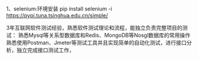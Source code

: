 
1、selenium:环境安装
pip install selenium -i https://pypi.tuna.tsinghua.edu.cn/simple/


3年互联网软件测试经验，熟悉软件测试理论和流程，能独立负责完整项目的测试：
熟悉Mysql等关系型数据库和Redis、MongoDB等Nosgl数据库的常用操作
熟悉使用Postman、Jmeter等测试工具并且实现简单的自动化测试，进行接口分析，独立完成接口测试工作，